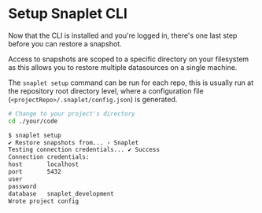 # Setup Snaplet CLI

Now that the CLI is installed and you're logged in, there's one last step before you can restore a snapshot.

Access to snapshots are scoped to a specific directory on your filesystem as this allows you to restore multiple datasources on a single machine.

The `snaplet setup` command can be run for each repo, this is usually run at the repository root directory level, where a configuration file (`<projectRepo>/.snaplet/config.json`) is generated.

```bash
# Change to your project's directory
cd ./your/code

$ snaplet setup
✔ Restore snapshots from... › Snaplet
Testing connection credentials... ✔ Success
Connection credentials:
host       localhost
port       5432
user
password   
database   snaplet_development
Wrote project config
```
